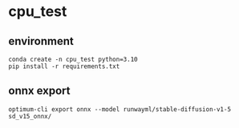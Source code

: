# cpu_test

## environment

```
conda create -n cpu_test python=3.10
pip install -r requirements.txt
```

## onnx export

```
optimum-cli export onnx --model runwayml/stable-diffusion-v1-5 sd_v15_onnx/
```